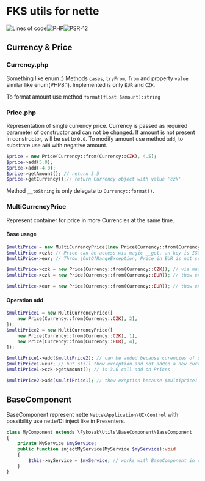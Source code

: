 # FKS utils for nette 
![Lines of code](https://img.shields.io/tokei/lines/github/fykosak/nette-fks-utils)![PHP](https://github.com/fykosak/nette-fks-utils/actions/workflows/php.yml/badge.svg)![PSR-12](https://github.com/fykosak/nette-fks-utils/actions/workflows/php-psr.yml/badge.svg)

## Currency & Price
### Currency.php
Something like enum :) Methods `cases`, `tryFrom`, `from` and property `value` similar like enum(PHP8.1).
Implemented is only `EUR` and `CZK`. 

To format amount use method `format(float $amount):string`

### Price.php
Representation of single currency price. Currency is passed as required parameter of constructor and can not be changed.
If amount is not present in constructor, will be set to `0.0`. To modify amount use method `add`, to substrate use `add` with negative amount. 
```php
$price = new Price(Currency::from(Currency::CZK), 4.5);
$price->add(5.0);
$price->add(-4.0);
$price->getAmount(); // return 5.5
$price->getCurrency();// return Currency object with value 'czk'
```

Method `__toString` is only delegate to `Currency::format()`.

### MultiCurrencyPrice
Represent container for price in more Currencies at the same time.
#### Base usage
```php
$multiPrice = new MultiCurrencyPrice([new Price(Currency::from(Currency::CZK), 4)]); // Create container with only CZK price and amout 4.0 CZK
$multiPrice->czk; // Price can be access wia magic __get, an key is ISO 4217 3char code and return Price object
$multiPrice->eur; // Throw \OutOfRangeException, Price in EUR is not set 

$multiPrice->czk = new Price(Currency::from(Currency::CZK)); // via magic __set can be set price
$multiPrice->czk = new Price(Currency::from(Currency::EUR)); // thow exception currecies muss be same

$multiPrice->eur = new Price(Currency::from(Currency::EUR)); // thow exception because EUR price is not present, only curencies registred in contructor can be used
```
#### Operation add

```php
$multiPrice1 = new MultiCurrencyPrice([
    new Price(Currency::from(Currency::CZK), 2),
]);
$multiPrice2 = new MultiCurrencyPrice([
    new Price(Currency::from(Currency::CZK), 1),
    new Price(Currency::from(Currency::EUR), 4),
]);

$multiPrice1->add($multiPrice2); // can be added because curencies of $multiprice1 is a subset of $multiprice2
$multiPrice1->eur; // but still thow exception and not added a new currency 
$multiPrice1->czk->getAmount(); // is 3.0 call add on Prices

$multiPrice2->add($multiPrice1); // thow exeption because $multiprice1 no contains eur, so $multiprice2 is not a subset of the $multiprice1

```
## BaseComponent

BaseComponent represent nette `Nette\Application\UI\Control` with possibility use nette/DI inject like in Presenters.

```php
class MyComponent extends \Fykosak\Utils\BaseComponent\BaseComponent
{
    private MyService $myService;
    public function injectMyService(MyService $myService):void
    {
        $this->myService = $myService; // works with BaseComponent in components too ;)
    }
} 
```
